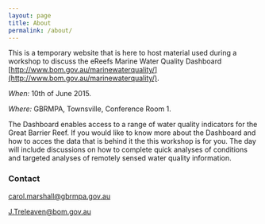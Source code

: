 ```yaml
---
layout: page
title: About
permalink: /about/
---
```

This is a temporary website that is here to host material used during a workshop to discuss the eReefs Marine Water Quality Dashboard [http://www.bom.gov.au/marinewaterquality/](http://www.bom.gov.au/marinewaterquality/).

*When:* 10th of June 2015.

*Where:* GBRMPA, Townsville, Conference Room 1.

The Dashboard enables access to a range of water quality indicators for the Great Barrier Reef. If you would like to know more about the Dashboard and how to acces the data that is behind it the this workshop is for you. The day will include discussions on how to complete quick analyses of conditions and targeted analyses of remotely sensed water quality information.

### Contact
[carol.marshall@gbrmpa.gov.au](carol.marshall@gbrmpa.gov.au)

[J.Treleaven@bom.gov.au](mailto:J.Treleaven@bom.gov.au)
